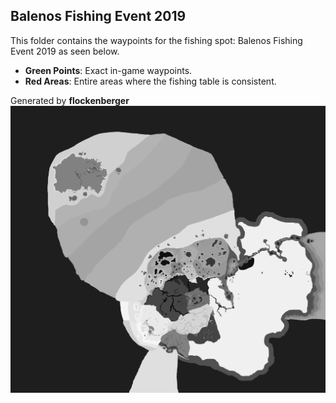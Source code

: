 ## Balenos Fishing Event 2019
This folder contains the waypoints for the fishing spot: Balenos Fishing Event 2019 as seen below.

- **Green Points**: Exact in-game waypoints.
- **Red Areas**: Entire areas where the fishing table is consistent.

Generated by **flockenberger**
![by_flockenberger](./Preview.png)